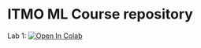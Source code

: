 # ITMO ML Course repository

Lab 1: [![Open In Colab](https://colab.research.google.com/assets/colab-badge.svg)](https://colab.research.google.com/github/Shaorrran/ml_itmo/blob/master/lab1/ML_lab1_Tairov.ipynb)